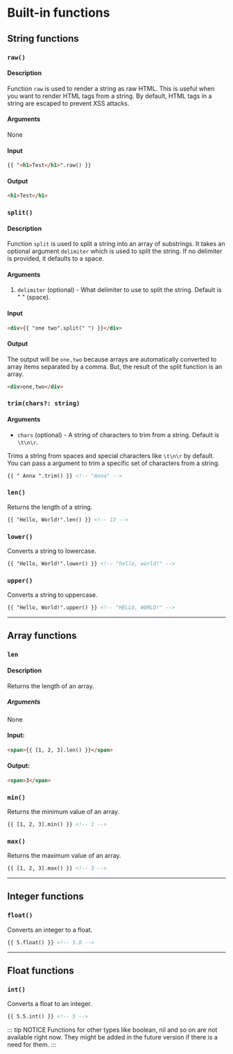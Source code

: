 # Built-in functions

## String functions

### `raw()`

#### Description
Function `raw` is used to render a string as raw HTML. This is useful when you want to render HTML tags from a string. By default, HTML tags in a string are escaped to prevent XSS attacks.

#### Arguments
None

#### Input
```html
{{ "<h1>Test</h1>".raw() }}
```

#### Output
```html
<h1>Test</h1>
```

### `split()`

#### Description
Function `split` is used to split a string into an array of substrings. It takes an optional argument `delimiter` which is used to split the string. If no delimiter is provided, it defaults to a space.

#### Arguments
1. `delimiter` (optional) - What delimiter to use to split the string. Default is " " (space).

#### Input
```html
<div>{{ "one two".split(" ") }}</div>
```

#### Output
The output will be `one,two` because arrays are automatically converted to array items separated by a comma. But, the result of the split function is an array.

```html
<div>one,two</div>
```

### `trim(chars?: string)`

#### Arguments
- `chars` (optional) - A string of characters to trim from a string. Default is ` \t\n\r`.

Trims a string from spaces and special characters like `\t\n\r` by default. You can pass a argument to trim a specific set of characters from a string.

```html
{{ " Anna ".trim() }} <!-- "Anna" -->
```

### `len()`

Returns the length of a string.

```html
{{ "Hello, World!".len() }} <!-- 13 -->
```

### `lower()`

Converts a string to lowercase.

```html
{{ "Hello, World!".lower() }} <!-- "hello, world!" -->
```

### `upper()`

Converts a string to uppercase.

```html
{{ "Hello, World!".upper() }} <!-- "HELLO, WORLD!" -->
```

---

## Array functions

### `len`

#### Description
Returns the length of an array.

##### Arguments
None

#### Input:
```html
<span>{{ [1, 2, 3].len() }}</span>
```

#### Output:
```html
<span>3</span>
```

### `min()`

Returns the minimum value of an array.

```html
{{ [1, 2, 3].min() }} <!-- 1 -->
```

### `max()`

Returns the maximum value of an array.

```html
{{ [1, 2, 3].max() }} <!-- 3 -->
```

---

## Integer functions

### `float()`

Converts an integer to a float.

```html
{{ 5.float() }} <!-- 5.0 -->
```

---

## Float functions

### `int()`

Converts a float to an integer.

```html
{{ 5.5.int() }} <!-- 5 -->
```

::: tip NOTICE
Functions for other types like boolean, nil and so on are not available right now. They might be added in the future version if there is a need for them.
:::